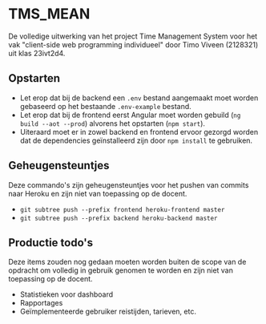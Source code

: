 # TMS_MEAN
De volledige uitwerking van het project Time Management System voor het vak "client-side web programming individueel" door Timo Viveen (2128321) uit klas 23ivt2d4.

## Opstarten

- Let erop dat bij de backend een `.env` bestand aangemaakt moet worden gebaseerd op het bestaande `.env-example` bestand.
- Let erop dat bij de frontend eerst Angular moet worden gebuild (`ng build --aot --prod`) alvorens het opstarten (`npm start`).
- Uiteraard moet er in zowel backend en frontend ervoor gezorgd worden dat de dependencies geïnstalleerd zijn door `npm install` te gebruiken.

## Geheugensteuntjes
Deze commando's zijn geheugensteuntjes voor het pushen van commits naar Heroku en zijn niet van toepassing op de docent.

- `git subtree push --prefix frontend heroku-frontend master`
- `git subtree push --prefix backend heroku-backend master`

## Productie todo's
Deze items zouden nog gedaan moeten worden buiten de scope van de opdracht om volledig in gebruik genomen te worden en zijn niet van toepassing op de docent.

- Statistieken voor dashboard
- Rapportages
- Geïmplementeerde gebruiker reistijden, tarieven, etc.
